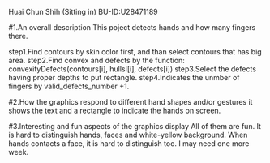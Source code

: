 Huai Chun Shih 					(Sitting in) BU-ID:U28471189

#1.An overall description
This poject detects hands and how many fingers there.

step1.Find contours by skin color first, and than select contours that has big area.
step2.Find convex and defects by the function: convexityDefects(contours[i], hullsI[i], defects[i]) 
step3.Select the defects having proper depths to put rectangle.
step4.Indicates the unmber of fingers by valid_defects_number +1.

#2.How the graphics respond to different hand shapes and/or gestures
it shows the text and a rectangle to indicate the hands on screen.

#3.Interesting and fun aspects of the graphics display
All of them are fun.
It is hard to distinguish hands, faces and white-yellow background.
When hands contacts a face, it is hard to distinguish too.
I may need one more week.